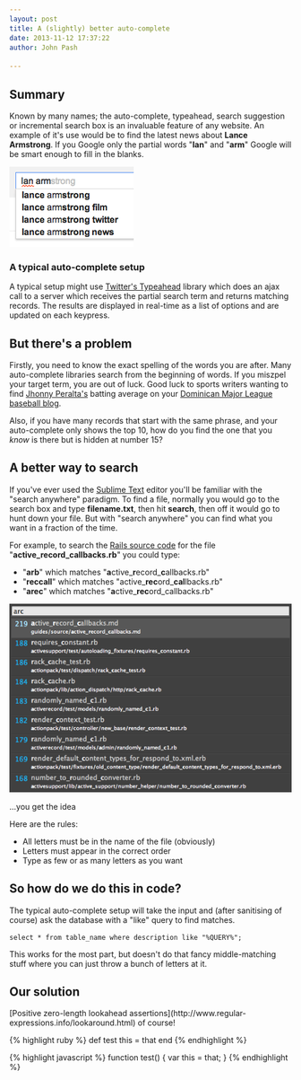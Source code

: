 ```yaml
---
layout: post
title: A (slightly) better auto-complete
date: 2013-11-12 17:37:22
author: John Pash

---
```


## Summary
Known by many names; the auto-complete, typeahead, search suggestion or incremental search box is an invaluable feature of any website. An example of it's use would be to find the latest news about **Lance Armstrong**. If you Google only the partial words "**lan**" and "**arm**" Google will be smart enough to fill in the blanks.

![Lance Armstrong](/assets/img/posts/lanarm.png)


### A typical auto-complete setup
A typical setup might use [Twitter's Typeahead](http://twitter.github.io/typeahead.js/) library which does an ajax call to a server which receives the partial search term and returns matching records. The results are displayed in real-time as a list of options and are updated on each keypress.


## But there's a problem
Firstly, you need to know the exact spelling of the words you are after. Many auto-complete libraries search from the beginning of words. If you miszpel your target term, you are out of luck. Good luck to sports writers wanting to find [Jhonny Peralta's](http://en.wikipedia.org/wiki/Jhonny_Peralta) batting average on your [Dominican Major League baseball blog](http://www.dominicanbaseballguy.com/).

Also, if you have many records that start with the same phrase, and your auto-complete only shows the top 10, how do you find the one that you *know* is there but is hidden at number 15?


## A better way to search
If you've ever used the [Sublime Text](http://www.sublimetext.com) editor you'll be familiar with the "search anywhere" paradigm. To find a file, normally you would go to the search box and type **filename.txt**, then hit **search**, then off it would go to hunt down your file. But with "search anywhere" you can find what you want in a fraction of the time.

For example, to search the [Rails source code](https://github.com/rails/rails) for the file "**active_record_callbacks.rb**" you could type:
  
* "**arb**" which matches "**a**ctive\_**r**ecord\_**c**allbacks.rb"
* "**reccall**" which matches "active\_**rec**ord\_**cal**lbacks.rb"
* "**arec**" which matches "**a**ctive\_**rec**ord\_callbacks.rb"

![Searching for Active Record Callback](/assets/img/posts/active-record-callback.png)

...you get the idea

Here are the rules:

* All letters must be in the name of the file (obviously)
* Letters must appear in the correct order
* Type as few or as many letters as you want

## So how do we do this in code?
The typical auto-complete setup will take the input and (after sanitising of course) ask the database with a "like" query to find matches.

    select * from table_name where description like "%QUERY%";

This works for the most part, but doesn't do that fancy middle-matching stuff where you can just throw a bunch of letters at it.


## Our solution
<div id="solution"></div>
[Positive zero-length lookahead assertions](http://www.regular-expressions.info/lookaround.html) of course!

{% highlight ruby %}
def test
  this = that
end
{% endhighlight %}

{% highlight javascript %}
function test() {
  var this = that;
}
{% endhighlight %}
